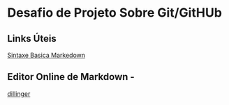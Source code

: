 # Desafio de Projeto Sobre Git/GitHUb

## Links Úteis
[Sintaxe Basica Markedown](https://markdown.net.br/)

## Editor Online de Markdown - 
[dillinger](https://dillinger.io/)
